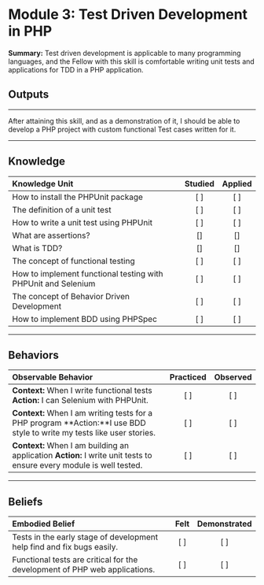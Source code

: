 # Module 3: Test Driven Development in PHP

**Summary:**
Test driven development is applicable to many programming languages, and the Fellow with this skill is comfortable writing unit tests and applications for TDD in a PHP application.  

## **Outputs**
----------
After attaining this skill, and as a demonstration of it, I should be able to develop a PHP project with custom functional Test cases written for it. 

----------
## **Knowledge**


| Knowledge Unit   |      Studied      | Applied |
|:-------------|:------------------:|:--------:|
| How to install the PHPUnit package | [ ] | [ ] |
| The definition of a unit test| [ ] | [ ] |
| How to write a unit test using PHPUnit | [ ] | [ ] |
| What are assertions? | [] | [] |
| What is TDD? | [] | [] |
| The concept of functional testing| [ ] | [ ] |
| How to implement functional testing with PHPUnit and Selenium| [ ] | [ ] |
| The concept of Behavior Driven Development | [ ] | [ ] |
| How to implement BDD using PHPSpec| [ ] | [ ] |

----------


## **Behaviors**

| Observable Behavior   |      Practiced      | Observed |
|:-------------|:------------------:|:--------:|
| **Context:**  When I write functional tests **Action:**  I can Selenium with PHPUnit.| [ ] | [ ]  |
| **Context:**  When I am writing tests for a PHP program **Action:**I use BDD style to write my tests like user stories.|   [ ]   |   [ ] |
| **Context:** When I am building an application **Action:**  I write unit tests to ensure every module is well tested. |   [ ]   |   [ ] |


----------


## **Beliefs**


| Embodied Belief   |      Felt      | Demonstrated |
|:-------------|:------------------:|:--------:|
| Tests in the early stage of development help find and fix bugs easily.| [ ] | [ ]  |
| Functional tests are critical for the development of PHP web applications.|   [ ]   |   [ ] |


